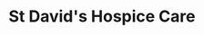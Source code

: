 ---
title: "St David's Hospice Care"
url: /newport/st-davids-hospice-care-high-street-2/
shop: Gebrauchtwaren
---
